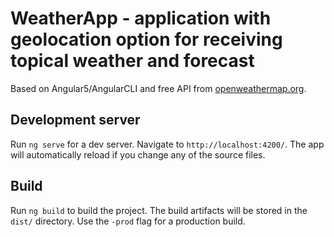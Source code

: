 # WeatherApp - application with geolocation option for receiving topical weather and forecast
Based on Angular5/AngularCLI and free API from [openweathermap.org](https://openweathermap.org/api).



## Development server

Run `ng serve` for a dev server. Navigate to `http://localhost:4200/`. The app will automatically reload if you change any of the source files.

## Build

Run `ng build` to build the project. The build artifacts will be stored in the `dist/` directory. Use the `-prod` flag for a production build.




